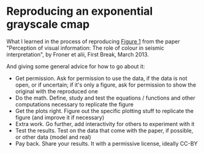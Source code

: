 # Reproducing an exponential grayscale cmap

What I learned in the process of reproducing [Figure 1](https://images.app.goo.gl/aGeNcomJVExzwYJs8) from the paper "Perception of visual information: The role of colour in seismic interpretation", by Froner et alii, First Break, March 2013.

And giving some general advice for how to go about it:

- Get permission. Ask for permission to use the data, if the data is not open, or if uncertain; if it's only a figure, ask for permission to show the original with the reproduced one
- Do the math. Define, study and test the equations / functions and other computations necessary to replicate the figure
- Get the plots right. Figure out the specific plotting stuff to replicate the figure (and improve it if necessary)
- Extra work. Go further, add interactivity for others to experiment with it
- Test the results. Test on the data that come with the paper, if possible, or other data (model and real)
- Pay back. Share your results. It with a permissive license, ideally CC-BY
